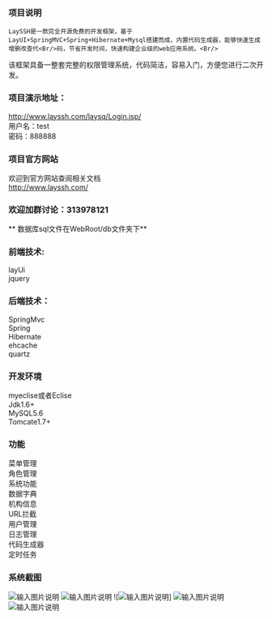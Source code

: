 ### 项目说明

    LaySSH是一款完全开源免费的开发框架，基于LayUI+SpringMVC+Spring+Hibernate+Mysql搭建而成，内置代码生成器，能够快速生成增删改查代<Br/>码，节省开发时间，快速构建企业级的web应用系统。<Br/>

   该框架具备一整套完整的权限管理系统，代码简洁，容易入门，方便您进行二次开发。<Br/>


### 项目演示地址：

http://www.layssh.com/laysq/Login.jsp/<Br/>
用户名：test<Br/>
密码：888888<Br/>

### 项目官方网站
欢迎到官方网站查阅相关文档<Br/>
http://www.layssh.com/<Br/>

 
### 欢迎加群讨论：313978121

 **
数据库sql文件在WebRoot/db文件夹下** 

### 前端技术:
layUi<Br/>
jquery<Br/>

### 后端技术：
SpringMvc<Br/>
Spring<Br/>
Hibernate<Br/>
ehcache<Br/>
quartz<Br/>

### 开发环境
myeclise或者Eclise<Br/>
Jdk1.6+<Br/>
MySQL5.6<Br/>
Tomcate1.7+<Br/>

### 功能
菜单管理<Br/>
角色管理<Br/>
系统功能<Br/>
数据字典<Br/>
机构信息<Br/>
URL拦截<Br/>
用户管理<Br/>
日志管理<Br/>
代码生成器<Br/>
定时任务<Br/>

### 系统截图
![输入图片说明](https://gitee.com/uploads/images/2018/0201/112714_86ac8a60_1109313.png "1.png")
![输入图片说明](https://gitee.com/uploads/images/2018/0201/112817_a66d5279_1109313.png "2.png")
![![输入图片说明](https://gitee.com/uploads/images/2018/0201/112731_99bc510c_1109313.png "3.png")]
![输入图片说明](https://gitee.com/uploads/images/2018/0201/112745_7b2351ff_1109313.png "4.png")
![输入图片说明](https://gitee.com/uploads/images/2018/0201/112755_d7a0eb41_1109313.png "5.png")








